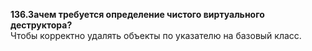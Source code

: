 **136.Зачем требуется определение чистого виртуального деструктора?**  
Чтобы корректно удалять объекты по указателю на базовый класс.
